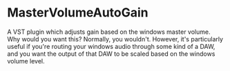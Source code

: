 # MasterVolumeAutoGain
A VST plugin which adjusts gain based on the windows master volume. Why would you want this? Normally, you wouldn't. However, it's particularly useful if you're routing your windows audio through some kind of a DAW, and you want the output of that DAW to be scaled based on the windows volume level.
